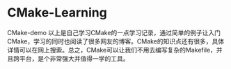 # CMake-Learning
CMake-demo
以上是自己学习CMake的一点学习记录，通过简单的例子让入门CMake，学习的同时也阅读了很多网友的博客。CMake的知识点还有很多，具体详情可以在网上搜索。总之，CMake可以让我们不用去编写复杂的Makefile，并且跨平台，是个非常强大并值得一学的工具。
